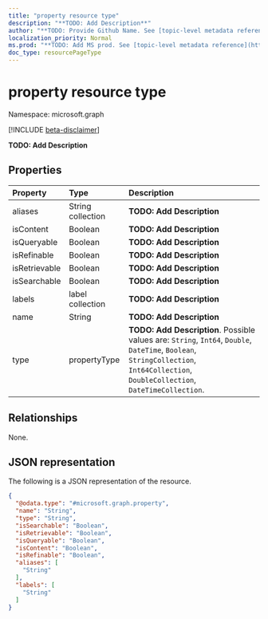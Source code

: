 ```yaml
---
title: "property resource type"
description: "**TODO: Add Description**"
author: "**TODO: Provide Github Name. See [topic-level metadata reference](https://msgo.azurewebsites.net/add/document/guidelines/metadata.html#topic-level-metadata)**"
localization_priority: Normal
ms.prod: "**TODO: Add MS prod. See [topic-level metadata reference](https://msgo.azurewebsites.net/add/document/guidelines/metadata.html#topic-level-metadata)**"
doc_type: resourcePageType
---
```


# property resource type

Namespace: microsoft.graph

[!INCLUDE [beta-disclaimer](../../includes/beta-disclaimer.md)]

**TODO: Add Description**

## Properties
|Property|Type|Description|
|:---|:---|:---|
|aliases|String collection|**TODO: Add Description**|
|isContent|Boolean|**TODO: Add Description**|
|isQueryable|Boolean|**TODO: Add Description**|
|isRefinable|Boolean|**TODO: Add Description**|
|isRetrievable|Boolean|**TODO: Add Description**|
|isSearchable|Boolean|**TODO: Add Description**|
|labels|label collection|**TODO: Add Description**|
|name|String|**TODO: Add Description**|
|type|propertyType|**TODO: Add Description**. Possible values are: `String`, `Int64`, `Double`, `DateTime`, `Boolean`, `StringCollection`, `Int64Collection`, `DoubleCollection`, `DateTimeCollection`.|

## Relationships
None.

## JSON representation
The following is a JSON representation of the resource.
<!-- {
  "blockType": "resource",
  "@odata.type": "microsoft.graph.property"
}
-->
``` json
{
  "@odata.type": "#microsoft.graph.property",
  "name": "String",
  "type": "String",
  "isSearchable": "Boolean",
  "isRetrievable": "Boolean",
  "isQueryable": "Boolean",
  "isContent": "Boolean",
  "isRefinable": "Boolean",
  "aliases": [
    "String"
  ],
  "labels": [
    "String"
  ]
}
```

